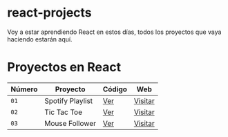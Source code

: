 # react-projects
Voy a estar aprendiendo React en estos días, todos los proyectos que vaya haciendo estarán aquí.

# Proyectos en React

| Número | Proyecto | Código | Web |
| --- | --- | --- | --- |
| `01` | Spotify Playlist | [Ver](projects/01-spotify-playlist) | [Visitar](https://shinypotat-react-01.netlify.app) | 
| `02` | Tic Tac Toe | [Ver](projects/02-tic-tac-toe) | [Visitar](https://shinypotat-react-02.netlify.app) | 
| `03` | Mouse Follower | [Ver](projects/03-mouse-follower) | [Visitar](https://shinypotat-react-03.netlify.app) | 
